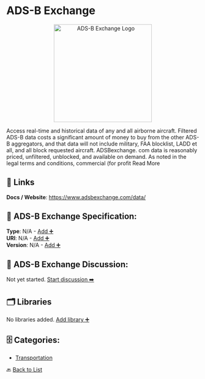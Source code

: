 # ADS-B Exchange
<p align="center">
    <img width="256" src="https://raw.githubusercontent.com/apis-list/apis-list/main/apis/ads-b-exchange/logo_256x256.png" alt="ADS-B Exchange Logo"/>
</p>
Access real-time and historical data of any and all airborne aircraft. Filtered ADS-B data costs a significant amount of money to buy from the other ADS-B aggregators, and that data will not include military, FAA blocklist, LADD et all, and all block requested aircraft. ADSBexchange. com data is reasonably priced, unfiltered, unblocked, and available on demand. As noted in the legal terms and conditions, commercial (for profit Read More

##  🔗 Links
**Docs / Website**: https://www.adsbexchange.com/data/

## 🧬 ADS-B Exchange Specification:
**Type**: N/A - [Add ➕](https://github.com/apis-list/apis-list/edit/main/apis/ads-b-exchange/ads-b-exchange.yaml)  
**URI**: N/A - [Add ➕](https://github.com/apis-list/apis-list/edit/main/apis/ads-b-exchange/ads-b-exchange.yaml)  
**Version**: N/A - [Add ➕](https://github.com/apis-list/apis-list/edit/main/apis/ads-b-exchange/ads-b-exchange.yaml)

## 💬 ADS-B Exchange Discussion:
Not yet started. [Start discussion ➡️](https://github.com/apis-list/apis-list/discussions/new)

## 🗂️ Libraries

No libraries added. [Add library ➕](https://github.com/apis-list/apis-list/edit/main/apis/ads-b-exchange/ads-b-exchange.yaml)    


## 🗄️ Categories:
- [Transportation](https://github.com/apis-list/apis-list#transportation-)

🔙  [Back to List](https://github.com/apis-list/apis-list)
